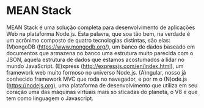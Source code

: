 # MEAN Stack
MEAN Stack é uma solução completa para desenvolvimento de aplicações Web na plataforma Node.js. Esta palavra, que soa
tão bem, na verdade é um acrônimo composto de quatro tecnologias distintas, são elas: (M)ongoDB
(https://www.mongodb.org/), um banco de dados baseado em documentos que armazena no banco uma estrutura muito
parecida com o JSON, aquela estrutura de dados que estamos acostumados a lidar no mundo JavaScript. (E)xpress
(http://expressjs.com/en/index.html), um framework web muito formoso no universo Node.js. (A)ngular, nosso já conhecido
framework MVC que roda no navegador, e por m o (N)ode.js (https://nodejs.org), uma plataforma de desenvolvimento que
utiliza em seu coração uma das máquinas virtuais mais so sticadas do planeta, o V8 e que tem como linguagem o Javascript.